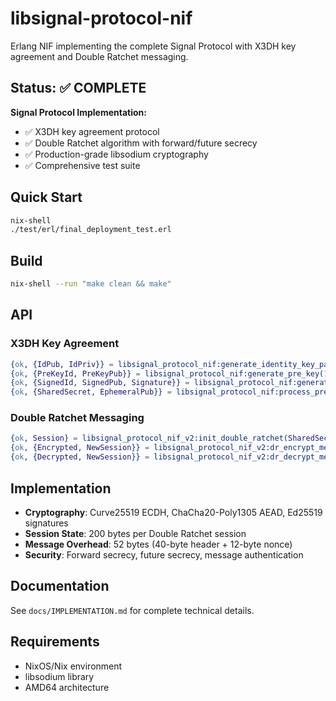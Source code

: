 # libsignal-protocol-nif

Erlang NIF implementing the complete Signal Protocol with X3DH key agreement and Double Ratchet messaging.

## Status: ✅ COMPLETE

**Signal Protocol Implementation:**

- ✅ X3DH key agreement protocol
- ✅ Double Ratchet algorithm with forward/future secrecy
- ✅ Production-grade libsodium cryptography
- ✅ Comprehensive test suite

## Quick Start

```bash
nix-shell
./test/erl/final_deployment_test.erl
```

## Build

```bash
nix-shell --run "make clean && make"
```

## API

### X3DH Key Agreement

```erlang
{ok, {IdPub, IdPriv}} = libsignal_protocol_nif:generate_identity_key_pair(),
{ok, {PreKeyId, PreKeyPub}} = libsignal_protocol_nif:generate_pre_key(1),
{ok, {SignedId, SignedPub, Signature}} = libsignal_protocol_nif:generate_signed_pre_key(IdPriv, 1),
{ok, {SharedSecret, EphemeralPub}} = libsignal_protocol_nif:process_pre_key_bundle(IdPriv, Bundle).
```

### Double Ratchet Messaging

```erlang
{ok, Session} = libsignal_protocol_nif_v2:init_double_ratchet(SharedSecret, RemotePub, IsAlice),
{ok, {Encrypted, NewSession}} = libsignal_protocol_nif_v2:dr_encrypt_message(Session, Message),
{ok, {Decrypted, NewSession}} = libsignal_protocol_nif_v2:dr_decrypt_message(Session, Encrypted).
```

## Implementation

- **Cryptography**: Curve25519 ECDH, ChaCha20-Poly1305 AEAD, Ed25519 signatures
- **Session State**: 200 bytes per Double Ratchet session
- **Message Overhead**: 52 bytes (40-byte header + 12-byte nonce)
- **Security**: Forward secrecy, future secrecy, message authentication

## Documentation

See `docs/IMPLEMENTATION.md` for complete technical details.

## Requirements

- NixOS/Nix environment
- libsodium library
- AMD64 architecture
